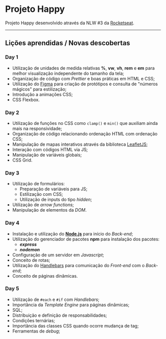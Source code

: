 # Projeto Happy
Projeto Happy desenvolvido através da NLW #3 da [Rocketseat](https://rocketseat.com.br/).

------

## **Lições aprendidas / Novas descobertas**

### Day 1

- Utilização de unidades de medida relativas **%**, **vw**, **vh**, **rem** e **em** para melhor visualização independente do tamanho da tela;
- Organização de código com *Prettier* e boas práticas em HTML e CSS;
- Utilização do [Figma](https://www.figma.com/) para criação de protótipos e consulta de "números mágicos" para estilização;
- Introdução a animações CSS;
- CSS Flexbox.

### Day 2

- Utilização de funções no CSS como `clamp()` e `min()` que auxiliam ainda mais na responsividade;
- Organização de código relacionando ordenação HTML com ordenação CSS;
- Manipulação de mapas interativos através da biblioteca [LeafletJS](https://leafletjs.com/);
- Interação com códigos HTML via JS;
- Manipulação de variáveis globais;
- CSS Grid.

### Day 3

- Utilização de formulários:
  - Preparação de variáveis para JS;
  - Estilização com CSS;
  - Utilização de inputs do tipo *hidden*;
- Utilização de *arrow functions*;
- Manipulação de elementos da *DOM*.

### Day 4

- Instalação e utilização do [**Node.js**](https://nodejs.org/) para início do *Back-end*;
- Utilização do gerenciador de pacotes **npm** para instalação dos pacotes:
  - ***express***
  - ***nodemon***
- Configuração de um servidor em *Javascript*;
- Conceito de rotas;
- Utilização do [Handlebars](https://handlebarsjs.com/) para comunicação do *Front-end* com o *Back-end*;
- Conceito de páginas dinâmicas.

### Day 5

- Utilização de `#each` e `#if` com *Handlebars*;
- Importância da *Template Engine* para páginas dinâmicas;
- SQL;
- Distribuição e definição de responsabilidades;
- Condições ternárias;
- Importância das classes CSS quando ocorre mudança de tag;
- Ferramentas de *debug*;